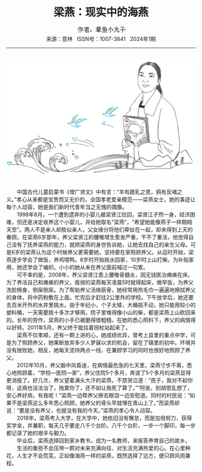 # <center>梁燕：现实中的海燕</center>

<div align=center><img src="https://raw.githubusercontent.com/leaguecn/magazines/main/img_authors/%25d7%25f7%25d5%25df%25a3%25ba%25d5%25c2%25d3%25e3%25d0%25a1%25cd%25e8%25d7%25d3.jpg"></div>

<center>来源：意林   ISSN号：1007-3841   2024年1期</center>

* * *

<br>![](https://raw.githubusercontent.com/leaguecn/magazines/main/img/yili20240123-1-l.jpg)

  
<br>　　中国古代儿童启蒙书《增广贤文》中有言：“羊有跪乳之恩，鸦有反哺之义。”孝心从来都是宝贵而又无价的，全国孝老爱亲模范——梁燕女士，她的事迹让每个人动容，她是我们新时代青年当之无愧的偶像。  
　　1998年8月，一个遭到遗弃的小婴儿被梁贤江捡回，梁贤江孑然一身，经济困难，但还是决定收养这个小婴儿，并给她取名“梁燕”，“希望她能像燕子一样翱翔天空”。两人不是亲人却胜似亲人，父女缘分将他们牵扯在一起，却未得到上天的眷顾。在梁燕6岁那年，养父梁贤江的腰椎增生愈发严重，干不了重活，他觉得自己没有了抚养梁燕的能力，就把梁燕的身世告诉她，让她去找自己的亲生父母。可是6岁的梁燕认为这个时候养父更需要她，坚持要在家照顾养父。从這时开始，梁燕逐步学会了做饭，养鸡喂鸭。8岁时开始挑水回家，10岁时上山打柴。为补贴家用，她还学会了编织。小小的她从未在养父面前喊过一句累。  
　　可不幸的是，2008年，养父梁贤江患上腰椎骨髓炎，因无钱医治瘫痪在床。为了养活自己和瘫痪的养父，瘦弱的梁燕每天凌晨5时就得起床，做早饭，为养父洗脸擦身，倒屎倒尿。为了帮助养父活络筋骨，她经常用热毛巾一遍遍地擦拭养父的身体，将中药粉敷在上面。忙完后才赶往2公里外的学校。下午放学后，她还要去百米开外的水井里挑水。由于年纪小，个子太矮，大桶挑不动，她只能用较小的塑料桶，一天需要挑十多次才够用。院子里堆得像小山的柴，都是梁燕上山砍回来的。长年的劳作，梁燕的小手已被磨得很粗糙。在她的悉心照料下，养父的病情得以好转。2011年5月，养父终于能拄着拐杖站起来了。  
　　梁燕不仅孝顺，还有一颗上进的心，她成绩优异，曾考上县里的重点中学，可是为了照顾养父，她果断放弃多少人梦寐以求的机会，留在了镇里的初中。环境并没有挫败她，相反，她每天坚持两点一线，在兼顾学习的同时也很好地照顾了养父。  
　　2012年10月，养父脑中风昏迷，在病情最危急的七天里，梁燕寸步不离，悉心地照顾着。“学校—医院—家”，养父住院5个多月，奔波了5个多月的梁燕显得更消瘦了。好几次，养父望着满头大汗的梁燕，不禁哭泣道：“孩子，我对不起你呀，这病也没法治了，拖累你了，还不如让我死了算了。”“阿爸，别胡思乱想了，安心养好病，有我呢！”梁燕一边帮养父擦去眼泪一边安慰道。同村的村民说：“如果不是梁燕这么多年悉心照顾，她养父的骨头早就埋在青山上了。”而梁燕却说：“要是没有养父，也就没有我的今天。”梁燕的孝心令人动容。  
　　2018年，梁燕考入大学，在大学中，她依旧没有懈怠，而是加倍努力，获得奖学金，并兼职，每天几乎要走八千个台阶。八千个台阶，一步一个脚印，每一步都记录了她的艰辛与毅力。  
　　毕业后，梁燕选择回到家乡教书，成为一名教师，来报答养育自己的故乡。  
　　生活的重担不会压垮一颗对未来充满向往、对生活充满热爱的心。在心里种花，人生才不会荒芜。正如像海燕一样的梁燕，既然选择了远方，便只顾风雨兼程。
